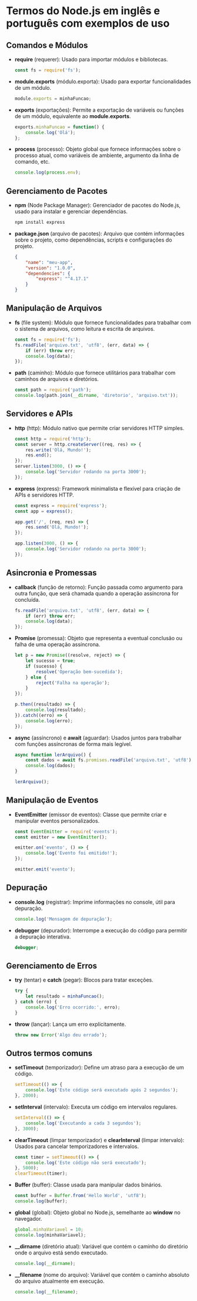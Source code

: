 # Termos do Node.js em inglês e português com exemplos de uso

## Comandos e Módulos

- **require** (requerer): Usado para importar módulos e bibliotecas.

    ```js
    const fs = require('fs');
    ```

- **module.exports** (módulo.exporta): Usado para exportar funcionalidades de um módulo.

    ```js
    module.exports = minhaFuncao;
    ```

- **exports** (exportações): Permite a exportação de variáveis ou funções de um módulo, equivalente ao **module.exports**.

    ```js
    exports.minhaFuncao = function() {
        console.log('Olá');
    };
    ```

- **process** (processo): Objeto global que fornece informações sobre o processo atual, como variáveis de ambiente, argumento da linha de comando, etc.

    ```js
    console.log(process.env);
    ```

## Gerenciamento de Pacotes

- **npm** (Node Package Manager): Gerenciador de pacotes do Node.js, usado para instalar e gerenciar dependências.

    ```bash
    npm install express
    ```

- **package.json** (arquivo de pacotes): Arquivo que contém informações sobre o projeto, como dependências, scripts e configurações do projeto.

    ```json
    {
        "name": "meu-app",
        "version": "1.0.0",
        "dependencies": {
            "express": "^4.17.1"
        }
    }
    ```

## Manipulação de Arquivos

- **fs** (file system): Módulo que fornece funcionalidades para trabalhar com o sistema de arquivos, como leitura e escrita de arquivos.

    ```js
    const fs = require('fs');
    fs.readFile('arquivo.txt', 'utf8', (err, data) => {
        if (err) throw err;
        console.log(data);
    });
    ```

- **path** (caminho): Módulo que fornece utilitários para trabalhar com caminhos de arquivos e diretórios.

    ```js
    const path = require('path');
    console.log(path.join(__dirname, 'diretorio', 'arquivo.txt'));
    ```

## Servidores e APIs

- **http** (http): Módulo nativo que permite criar servidores HTTP simples.

    ```js
    const http = require('http');
    const server = http.createServer((req, res) => {
        res.write('Olá, Mundo!');
        res.end();
    });
    server.listen(3000, () => {
        console.log('Servidor rodando na porta 3000');
    });
    ```

- **express** (express): Framework minimalista e flexível para criação de APIs e servidores HTTP.

    ```js
    const express = require('express');
    const app = express();
    
    app.get('/', (req, res) => {
        res.send('Olá, Mundo!');
    });
    
    app.listen(3000, () => {
        console.log('Servidor rodando na porta 3000');
    });
    ```

## Asincronia e Promessas

- **callback** (função de retorno): Função passada como argumento para outra função, que será chamada quando a operação assíncrona for concluída.

    ```js
    fs.readFile('arquivo.txt', 'utf8', (err, data) => {
        if (err) throw err;
        console.log(data);
    });
    ```

- **Promise** (promessa): Objeto que representa a eventual conclusão ou falha de uma operação assíncrona.

    ```js
    let p = new Promise((resolve, reject) => {
        let sucesso = true;
        if (sucesso) {
            resolve('Operação bem-sucedida');
        } else {
            reject('Falha na operação');
        }
    });
    
    p.then((resultado) => {
        console.log(resultado);
    }).catch((erro) => {
        console.log(erro);
    });
    ```

- **async** (assíncrono) e **await** (aguardar): Usados juntos para trabalhar com funções assíncronas de forma mais legível.

    ```js
    async function lerArquivo() {
        const dados = await fs.promises.readFile('arquivo.txt', 'utf8');
        console.log(dados);
    }
    
    lerArquivo();
    ```

## Manipulação de Eventos

- **EventEmitter** (emissor de eventos): Classe que permite criar e manipular eventos personalizados.

    ```js
    const EventEmitter = require('events');
    const emitter = new EventEmitter();
    
    emitter.on('evento', () => {
        console.log('Evento foi emitido!');
    });
    
    emitter.emit('evento');
    ```

## Depuração

- **console.log** (registrar): Imprime informações no console, útil para depuração.

    ```js
    console.log('Mensagem de depuração');
    ```

- **debugger** (depurador): Interrompe a execução do código para permitir a depuração interativa.

    ```js
    debugger;
    ```

## Gerenciamento de Erros

- **try** (tentar) e **catch** (pegar): Blocos para tratar exceções.

    ```js
    try {
        let resultado = minhaFuncao();
    } catch (erro) {
        console.log('Erro ocorrido:', erro);
    }
    ```

- **throw** (lançar): Lança um erro explicitamente.

    ```js
    throw new Error('Algo deu errado');
    ```

## Outros termos comuns

- **setTimeout** (temporizador): Define um atraso para a execução de um código.

    ```js
    setTimeout(() => {
        console.log('Este código será executado após 2 segundos');
    }, 2000);
    ```

- **setInterval** (intervalo): Executa um código em intervalos regulares.

    ```js
    setInterval(() => {
        console.log('Executando a cada 3 segundos');
    }, 3000);
    ```

- **clearTimeout** (limpar temporizador) e **clearInterval** (limpar intervalo): Usados para cancelar temporizadores e intervalos.

    ```js
    const timer = setTimeout(() => {
        console.log('Este código não será executado');
    }, 5000);
    clearTimeout(timer);
    ```

- **Buffer** (buffer): Classe usada para manipular dados binários.

    ```js
    const buffer = Buffer.from('Hello World', 'utf8');
    console.log(buffer);
    ```

- **global** (global): Objeto global no Node.js, semelhante ao **window** no navegador.

    ```js
    global.minhaVariavel = 10;
    console.log(minhaVariavel);
    ```

- **__dirname** (diretório atual): Variável que contém o caminho do diretório onde o arquivo está sendo executado.

    ```js
    console.log(__dirname);
    ```

- **__filename** (nome do arquivo): Variável que contém o caminho absoluto do arquivo atualmente em execução.

    ```js
    console.log(__filename);
    ```
